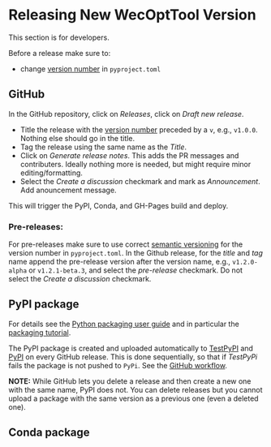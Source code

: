 # Releasing New WecOptTool Version
This section is for developers.

Before a release make sure to:

* change [version number](https://semver.org/) in `pyproject.toml`

## GitHub
In the GitHub repository, click on *Releases*, click on *Draft new release*.

* Title the release with the [version number](https://semver.org/) preceded by a `v`, e.g., `v1.0.0`. Nothing else should go in the title.
* Tag the release using the same name as the *Title*.
* Click on *Generate release notes*. This adds the PR messages and contributers. Ideally nothing more is needed, but might require minor editing/formatting.
* Select the *Create a discussion* checkmark and mark as *Announcement*. Add anouncement message.

This will trigger the PyPI, Conda, and GH-Pages build and deploy.

### Pre-releases:
For pre-releases make sure to use correct [semantic versioning](https://semver.org/) for the version number in `pyproject.toml`.
In the Github release, for the *title* and *tag* name append the pre-release version after the version name, e.g., `v1.2.0-alpha` or `v1.2.1-beta.3`, and select the *pre-release* checkmark. Do not select the *Create a discussion* checkmark.

## PyPI package
For details see the [Python packaging user guide](https://packaging.python.org/en/latest/) and in particular the [packaging tutorial](https://packaging.python.org/en/latest/tutorials/packaging-projects/).

The PyPI package is created and uploaded automatically to [TestPyPI](https://test.pypi.org/) and [PyPI](https://pypi.org/) on every GitHub release.
This is done sequentially, so that if *TestPyPi* fails the package is not pushed to `PyPi`.
See the [GitHub workflow](https://github.com/SNL-WaterPower/WecOptTool/blob/main/.github/workflows/publish-to-pypi.yml).

**NOTE:** While GitHub lets you delete a release and then create a new one with the same name, PyPI does not. You can delete releases but you cannot upload a package with the same version as a previous one (even a deleted one).

## Conda package
